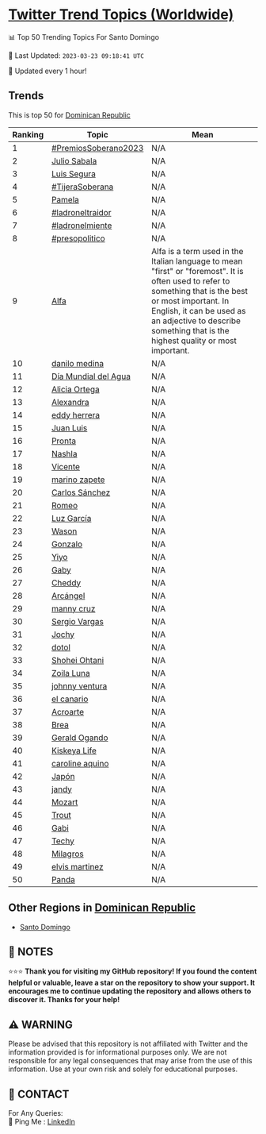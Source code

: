 [Twitter Trend Topics (Worldwide)](https://github.com/ErcinDedeoglu/Twitter-Trend-Topics)
==========


📊 Top 50 Trending Topics For Santo Domingo

📆 Last Updated: `2023-03-23 09:18:41 UTC`

🔧 Updated every 1 hour!


## Trends

This is top 50 for [Dominican Republic](</Dominican Republic>)

| Ranking | Topic | Mean |
| ------- | ------------ | ------------ |
| 1 | [#PremiosSoberano2023](http://twitter.com/search?q=%23PremiosSoberano2023) | N/A |
| 2 | [Julio Sabala](http://twitter.com/search?q=Julio+Sabala) | N/A |
| 3 | [Luis Segura](http://twitter.com/search?q=Luis+Segura) | N/A |
| 4 | [#TijeraSoberana](http://twitter.com/search?q=%23TijeraSoberana) | N/A |
| 5 | [Pamela](http://twitter.com/search?q=Pamela) | N/A |
| 6 | [#ladroneltraidor](http://twitter.com/search?q=%23ladroneltraidor) | N/A |
| 7 | [#ladronelmiente](http://twitter.com/search?q=%23ladronelmiente) | N/A |
| 8 | [#presopolitico](http://twitter.com/search?q=%23presopolitico) | N/A |
| 9 | [Alfa](http://twitter.com/search?q=Alfa) | Alfa is a term used in the Italian language to mean "first" or "foremost". It is often used to refer to something that is the best or most important. In English, it can be used as an adjective to describe something that is the highest quality or most important. |
| 10 | [danilo medina](http://twitter.com/search?q=danilo+medina) | N/A |
| 11 | [Día Mundial del Agua](http://twitter.com/search?q=D%c3%ada+Mundial+del+Agua) | N/A |
| 12 | [Alicia Ortega](http://twitter.com/search?q=Alicia+Ortega) | N/A |
| 13 | [Alexandra](http://twitter.com/search?q=Alexandra) | N/A |
| 14 | [eddy herrera](http://twitter.com/search?q=eddy+herrera) | N/A |
| 15 | [Juan Luis](http://twitter.com/search?q=Juan+Luis) | N/A |
| 16 | [Pronta](http://twitter.com/search?q=Pronta) | N/A |
| 17 | [Nashla](http://twitter.com/search?q=Nashla) | N/A |
| 18 | [Vicente](http://twitter.com/search?q=Vicente) | N/A |
| 19 | [marino zapete](http://twitter.com/search?q=marino+zapete) | N/A |
| 20 | [Carlos Sánchez](http://twitter.com/search?q=Carlos+S%c3%a1nchez) | N/A |
| 21 | [Romeo](http://twitter.com/search?q=Romeo) | N/A |
| 22 | [Luz García](http://twitter.com/search?q=Luz+Garc%c3%ada) | N/A |
| 23 | [Wason](http://twitter.com/search?q=Wason) | N/A |
| 24 | [Gonzalo](http://twitter.com/search?q=Gonzalo) | N/A |
| 25 | [Yiyo](http://twitter.com/search?q=Yiyo) | N/A |
| 26 | [Gaby](http://twitter.com/search?q=Gaby) | N/A |
| 27 | [Cheddy](http://twitter.com/search?q=Cheddy) | N/A |
| 28 | [Arcángel](http://twitter.com/search?q=Arc%c3%a1ngel) | N/A |
| 29 | [manny cruz](http://twitter.com/search?q=manny+cruz) | N/A |
| 30 | [Sergio Vargas](http://twitter.com/search?q=Sergio+Vargas) | N/A |
| 31 | [Jochy](http://twitter.com/search?q=Jochy) | N/A |
| 32 | [dotol](http://twitter.com/search?q=dotol) | N/A |
| 33 | [Shohei Ohtani](http://twitter.com/search?q=Shohei+Ohtani) | N/A |
| 34 | [Zoila Luna](http://twitter.com/search?q=Zoila+Luna) | N/A |
| 35 | [johnny ventura](http://twitter.com/search?q=johnny+ventura) | N/A |
| 36 | [el canario](http://twitter.com/search?q=el+canario) | N/A |
| 37 | [Acroarte](http://twitter.com/search?q=Acroarte) | N/A |
| 38 | [Brea](http://twitter.com/search?q=Brea) | N/A |
| 39 | [Gerald Ogando](http://twitter.com/search?q=Gerald+Ogando) | N/A |
| 40 | [Kiskeya Life](http://twitter.com/search?q=Kiskeya+Life) | N/A |
| 41 | [caroline aquino](http://twitter.com/search?q=caroline+aquino) | N/A |
| 42 | [Japón](http://twitter.com/search?q=Jap%c3%b3n) | N/A |
| 43 | [jandy](http://twitter.com/search?q=jandy) | N/A |
| 44 | [Mozart](http://twitter.com/search?q=Mozart) | N/A |
| 45 | [Trout](http://twitter.com/search?q=Trout) | N/A |
| 46 | [Gabi](http://twitter.com/search?q=Gabi) | N/A |
| 47 | [Techy](http://twitter.com/search?q=Techy) | N/A |
| 48 | [Milagros](http://twitter.com/search?q=Milagros) | N/A |
| 49 | [elvis martinez](http://twitter.com/search?q=elvis+martinez) | N/A |
| 50 | [Panda](http://twitter.com/search?q=Panda) | N/A |



## Other Regions in [Dominican Republic](</Dominican Republic>)

* [Santo Domingo](</Dominican Republic/Santo Domingo.md>)



## 📝 NOTES

⭐⭐⭐ **Thank you for visiting my GitHub repository! If you found the content helpful or valuable, leave a star on the repository to show your support. It encourages me to continue updating the repository and allows others to discover it. Thanks for your help!**


## ⚠️ WARNING

Please be advised that this repository is not affiliated with Twitter and the information provided is for informational purposes only. We are not responsible for any legal consequences that may arise from the use of this information. Use at your own risk and solely for educational purposes.


## 📨 CONTACT

 For Any Queries:  
            🏓 Ping Me : [LinkedIn](https://www.linkedin.com/in/ercindedeoglu/)
